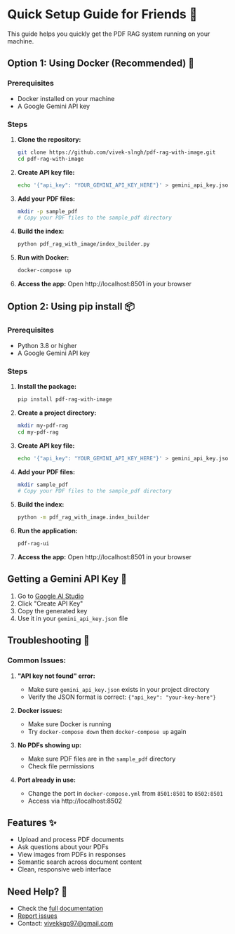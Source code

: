 # Quick Setup Guide for Friends 🚀

This guide helps you quickly get the PDF RAG system running on your machine.

## Option 1: Using Docker (Recommended) 🐳

### Prerequisites
- Docker installed on your machine
- A Google Gemini API key

### Steps
1. **Clone the repository:**
   ```bash
   git clone https://github.com/vivek-slngh/pdf-rag-with-image.git
   cd pdf-rag-with-image
   ```

2. **Create API key file:**
   ```bash
   echo '{"api_key": "YOUR_GEMINI_API_KEY_HERE"}' > gemini_api_key.json
   ```

3. **Add your PDF files:**
   ```bash
   mkdir -p sample_pdf
   # Copy your PDF files to the sample_pdf directory
   ```

4. **Build the index:**
   ```bash
   python pdf_rag_with_image/index_builder.py
   ```

5. **Run with Docker:**
   ```bash
   docker-compose up
   ```

6. **Access the app:**
   Open http://localhost:8501 in your browser

## Option 2: Using pip install 📦

### Prerequisites
- Python 3.8 or higher
- A Google Gemini API key

### Steps
1. **Install the package:**
   ```bash
   pip install pdf-rag-with-image
   ```

2. **Create a project directory:**
   ```bash
   mkdir my-pdf-rag
   cd my-pdf-rag
   ```

3. **Create API key file:**
   ```bash
   echo '{"api_key": "YOUR_GEMINI_API_KEY_HERE"}' > gemini_api_key.json
   ```

4. **Add your PDF files:**
   ```bash
   mkdir sample_pdf
   # Copy your PDF files to the sample_pdf directory
   ```

5. **Build the index:**
   ```bash
   python -m pdf_rag_with_image.index_builder
   ```

6. **Run the application:**
   ```bash
   pdf-rag-ui
   ```

7. **Access the app:**
   Open http://localhost:8501 in your browser

## Getting a Gemini API Key 🔑

1. Go to [Google AI Studio](https://makersuite.google.com/app/apikey)
2. Click "Create API Key"
3. Copy the generated key
4. Use it in your `gemini_api_key.json` file

## Troubleshooting 🔧

### Common Issues:

1. **"API key not found" error:**
   - Make sure `gemini_api_key.json` exists in your project directory
   - Verify the JSON format is correct: `{"api_key": "your-key-here"}`

2. **Docker issues:**
   - Make sure Docker is running
   - Try `docker-compose down` then `docker-compose up` again

3. **No PDFs showing up:**
   - Make sure PDF files are in the `sample_pdf` directory
   - Check file permissions

4. **Port already in use:**
   - Change the port in `docker-compose.yml` from `8501:8501` to `8502:8501`
   - Access via http://localhost:8502

## Features ✨

- Upload and process PDF documents
- Ask questions about your PDFs
- View images from PDFs in responses  
- Semantic search across document content
- Clean, responsive web interface

## Need Help? 🤝

- Check the [full documentation](README.md)
- [Report issues](https://github.com/vivek-slngh/pdf-rag-with-image/issues)
- Contact: vivekkgp97@gmail.com
